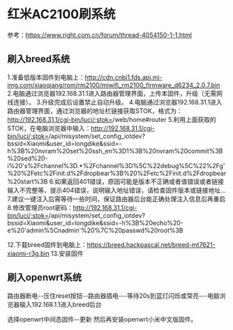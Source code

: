 # 红米AC2100刷系统
参考：https://www.right.com.cn/forum/thread-4054150-1-1.html
## 刷入breed系统
1.准备低版本固件到电脑上：http://cdn.cnbj1.fds.api.mi-img.com/xiaoqiang/rom/rm2100/miwifi_rm2100_firmware_d6234_2.0.7.bin
2.电脑通过浏览器192.168.31.1进入路由器管理界面，上传本固件，升级（无需网线连接）。
3.升级完成后设置禁止自动升级。
4.电脑通过浏览器192.168.31.1进入路由器管理界面，通过浏览器的地址栏链接获取STOK，格式为：http://192.168.31.1/cgi-bin/luci/;stok=<STOK>/web/home#router
5.利用上面获取的STOK，在电脑浏览器中输入：http://192.168.31.1/cgi-bin/luci/;stok=<STOK>/api/misystem/set_config_iotdev?bssid=Xiaomi&user_id=longdike&ssid=-h%3B%20nvram%20set%20ssh_en%3D1%3B%20nvram%20commit%3B%20sed%20-i%20's%2Fchannel%3D.*%2Fchannel%3D%5C%22debug%5C%22%2Fg'%20%2Fetc%2Finit.d%2Fdropbear%3B%20%2Fetc%2Finit.d%2Fdropbear%20start%3B
6.如果返回401错误，原因可能是版本不正确或者<STOK>值错误或者链接输入不完整等，提示404错误，说明输入地址错误，请检查固件版本或链接地址...
7.建议一键注入后需等待一些时间，保证路由器后台能正确处理注入信息后再重启
8.修改管理员root密码：http://192.168.31.1/cgi-bin/luci/;stok=<STOK>/api/misystem/set_config_iotdev?bssid=Xiaomi&user_id=longdike&ssid=-h%3B%20echo%20-e%20'admin%5Cnadmin'%20%7C%20passwd%20root%3B



12.下载breed固件到电脑上：https://breed.hackpascal.net/breed-mt7621-xiaomi-r3g.bin
13.安装固件

## 刷入openwrt系统

路由器断电--压住reset按钮--路由器插电---等待20s到蓝灯闪烁或常亮---电脑浏览器输入192.168.1.1进入breed后台

选择openwrt中间态固件--更新
然后再安装openwrt小米中文版固件。